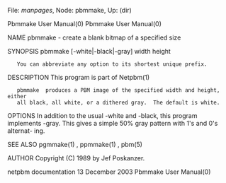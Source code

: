 File: *manpages*,  Node: pbmmake,  Up: (dir)

Pbmmake User Manual(0)                                  Pbmmake User Manual(0)



NAME
       pbmmake - create a blank bitmap of a specified size


SYNOPSIS
       pbmmake [-white|-black|-gray] width height

       You can abbreviate any option to its shortest unique prefix.



DESCRIPTION
       This program is part of Netpbm(1)

       pbmmake  produces a PBM image of the specified width and height, either
       all black, all white, or a dithered gray.  The default is white.


OPTIONS
       In addition to the usual -white and  -black,  this  program  implements
       -gray.  This gives a simple 50% gray pattern with 1's and 0's alternat-
       ing.


SEE ALSO
       pgmmake(1) , ppmmake(1) , pbm(5)



AUTHOR
       Copyright (C) 1989 by Jef Poskanzer.



netpbm documentation           13 December 2003         Pbmmake User Manual(0)
